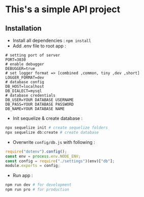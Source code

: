 # This's a simple API project

## Installation

-   Install all dependencies :
    `npm install`
-   Add .env file to root app :

```
# setting port of server
PORT=3030
# enable debugger
DEBUGGER=true
# set logger format => [combined ,common, tiny ,dev ,short]
LOGGER_FORMAT=dev
# database config
DB_HOST=localhost
DB_DIALECT=mysql
# database credentials
DB_USER=YOUR DATABASE USERNAME
DB_PASS=YOUR DATABASE PASSWORD
DB_NAME=YOUR DATABASE NAME
```

-   Init sequelize & create database :

```bash
npx sequelize init # create sequelize folders
npx sequelize db:create # create database
```

-   Overwrite `config/db.js` with following :

```js
require("dotenv").config();
const env = process.env.NODE_ENV;
const config = require("./settings")(env)["db"];
module.exports = config;
```

-   Run app :

```bash
npm run dev # for development
npm run pro # for production
```
